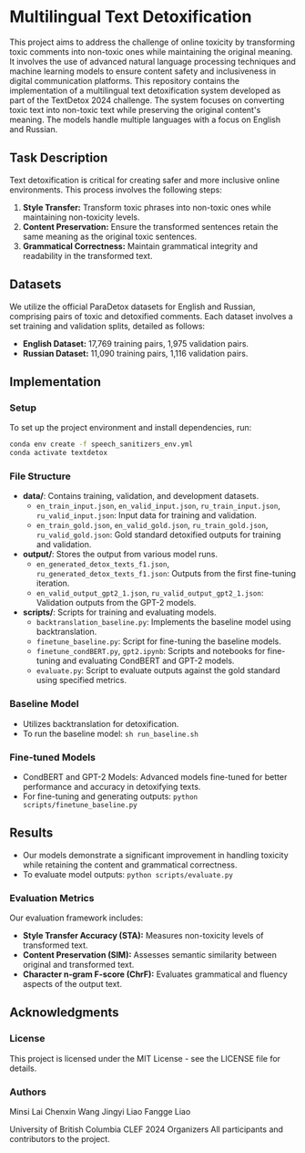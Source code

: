 # Multilingual Text Detoxification

This project aims to address the challenge of online toxicity by transforming toxic comments into non-toxic ones while maintaining the original meaning. It involves the use of advanced natural language processing techniques and machine learning models to ensure content safety and inclusiveness in digital communication platforms.
This repository contains the implementation of a multilingual text detoxification system developed as part of the TextDetox 2024 challenge. The system focuses on converting toxic text into non-toxic text while preserving the original content's meaning. The models handle multiple languages with a focus on English and Russian.

## Task Description

Text detoxification is critical for creating safer and more inclusive online environments. This process involves the following steps:
1. **Style Transfer:** Transform toxic phrases into non-toxic ones while maintaining non-toxicity levels.
2. **Content Preservation:** Ensure the transformed sentences retain the same meaning as the original toxic sentences.
3. **Grammatical Correctness:** Maintain grammatical integrity and readability in the transformed text.

## Datasets

We utilize the official ParaDetox datasets for English and Russian, comprising pairs of toxic and detoxified comments. Each dataset involves a set training and validation splits, detailed as follows:

- **English Dataset:** 17,769 training pairs, 1,975 validation pairs.
- **Russian Dataset:** 11,090 training pairs, 1,116 validation pairs.

## Implementation

### Setup

To set up the project environment and install dependencies, run:

```bash
conda env create -f speech_sanitizers_env.yml
conda activate textdetox
```

### File Structure

- **data/**: Contains training, validation, and development datasets.
  - `en_train_input.json`, `en_valid_input.json`, `ru_train_input.json`, `ru_valid_input.json`: Input data for training and validation.
  - `en_train_gold.json`, `en_valid_gold.json`, `ru_train_gold.json`, `ru_valid_gold.json`: Gold standard detoxified outputs for training and validation.
- **output/**: Stores the output from various model runs.
  - `en_generated_detox_texts_f1.json`, `ru_generated_detox_texts_f1.json`: Outputs from the first fine-tuning iteration.
  - `en_valid_output_gpt2_1.json`, `ru_valid_output_gpt2_1.json`: Validation outputs from the GPT-2 models.
- **scripts/**: Scripts for training and evaluating models.
  - `backtranslation_baseline.py`: Implements the baseline model using backtranslation.
  - `finetune_baseline.py`: Script for fine-tuning the baseline models.
  - `finetune_condBERT.py`, `gpt2.ipynb`: Scripts and notebooks for fine-tuning and evaluating CondBERT and GPT-2 models.
  - `evaluate.py`: Script to evaluate outputs against the gold standard using specified metrics.

### Baseline Model

- Utilizes backtranslation for detoxification.
- To run the baseline model: `sh run_baseline.sh`

### Fine-tuned Models

- CondBERT and GPT-2 Models: Advanced models fine-tuned for better performance and accuracy in detoxifying texts.
- For fine-tuning and generating outputs: `python scripts/finetune_baseline.py`

## Results

- Our models demonstrate a significant improvement in handling toxicity while retaining the content and grammatical correctness.
- To evaluate model outputs: `python scripts/evaluate.py`

### Evaluation Metrics

Our evaluation framework includes:
- **Style Transfer Accuracy (STA):** Measures non-toxicity levels of transformed text.
- **Content Preservation (SIM):** Assesses semantic similarity between original and transformed text.
- **Character n-gram F-score (ChrF):** Evaluates grammatical and fluency aspects of the output text.

## Acknowledgments

### License

This project is licensed under the MIT License - see the LICENSE file for details.

### Authors

Minsi Lai
Chenxin Wang
Jingyi Liao
Fangge Liao

University of British Columbia
CLEF 2024 Organizers
All participants and contributors to the project.
